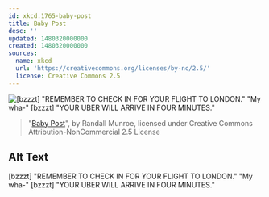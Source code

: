 ```yaml
---
id: xkcd.1765-baby-post
title: Baby Post
desc: ''
updated: 1480320000000
created: 1480320000000
sources:
  name: xkcd
  url: 'https://creativecommons.org/licenses/by-nc/2.5/'
  license: Creative Commons 2.5
---
```

![\[bzzzt\] "REMEMBER TO CHECK IN FOR YOUR FLIGHT TO LONDON." "My wha-" [bzzzt] "YOUR UBER WILL ARRIVE IN FOUR MINUTES."](https://imgs.xkcd.com/comics/baby_post.png)
> "[Baby Post](https://xkcd.com/1765/)", by Randall Munroe, licensed under Creative Commons Attribution-NonCommercial 2.5 License

## Alt Text
\[bzzzt\] "REMEMBER TO CHECK IN FOR YOUR FLIGHT TO LONDON." "My wha-" [bzzzt] "YOUR UBER WILL ARRIVE IN FOUR MINUTES."
